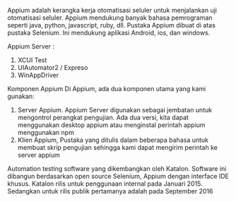 Appium adalah kerangka kerja otomatisasi seluler untuk menjalankan uji otomatisasi seluler. Appium mendukung banyak bahasa pemrograman seperti java, python, javascript, ruby, dll. Pustaka Appium dibuat di atas pustaka Selenium. Ini mendukung aplikasi Android, ios, dan windows.

Appium Server :
1. XCUI Test
2. UIAutomator2 / Expreso
3. WinAppDriver

Komponen Appium
Di Appium, ada dua komponen utama yang kami gunakan:
1. Server Appium. Appium Server digunakan sebagai jembatan untuk mengontrol perangkat pengujian. Ada dua versi, kita dapat menggunakan desktop appium atau menginstal perintah appium menggunakan npm
2. Klien Appium, Pustaka yang ditulis dalam beberapa bahasa untuk membuat skrip pengujian sehingga kami dapat mengirim perintah ke server appium

Automation testing software yang dikembangkan oleh Katalon. Software ini dibangun berdasarkan open source Selenium, Appium dengan interface IDE khusus. Katalon rilis untuk penggunaan internal pada Januari 2015. Sedangkan untuk rilis publik pertamanya adalah pada September 2016